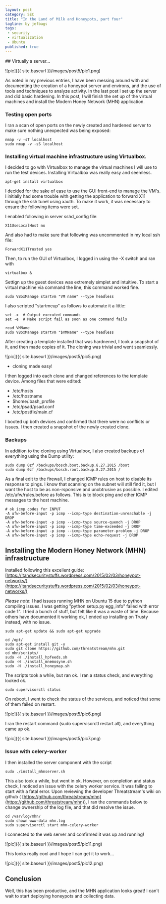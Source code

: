 ```yaml
---
layout: post
category: SEC
title: "In the Land of Milk and Honeypots, part four"
tagline: by jefbags
tags: 
 - security
 - virtualization
 - Ubuntu
published: true
---
```










<p />
## Virtually a server...

![pic]({{ site.baseurl }}/images/post5/pic1.png)

As noted in my previous entries, I have been messing around with and documenting the creation of a honeypot server and environs, and the use of tools and techniques to analyze activity. In the last post I set up the server and did basic hardening. In this post, I will finish the set up of the virtual machines and install the Modern Honey Network (MHN) application.

<!--more-->

### Testing open ports

I ran a scan of open ports on the newly created and hardened server to make sure nothing unexpected was being exposed:

	nmap -v -sT localhost
	sudo nmap -v -sS localhost


### Installing virtual machine infrastructure using Virtualbox.
I decided to go with Virtualbox to manage the virtual machines I will use to run the test devices.  Installing Virtualbox was really easy and seemless.

	apt-get install virtualbox

I decided for the sake of ease to use the GUI front-end to manage the VM's.  I initially had some trouble with getting the application to forward X11 through the ssh tunel using xauth.  To make it work, it was necessary to ensure the following items were set.

I enabled following in server sshd_config file:

	X11UseLocalHost no

And also had to make sure that following was uncommented in my local ssh file:

	ForwardX11Trusted yes

Then, to run the GUI of Virtualbox, I logged in using the -X switch and ran with 

	virtualbox &

Settign up the guest devices was extremely simplet and intuitive.  To start a virtual machine via command the line, this command worked fine.

	sudo VBoxManage startvm "VM name" --type headless

I also scripted "startmeup" as follows to automate it a little:  

	set -x  # Output executed commands
	set -e  # Make script fail as soon as one command fails

	read VMName
	sudo VBoxManage startvm "$VMName" --type headless


After creating a template installed that was hardnened, I took a snapshot of it, and then made copies of it.  The cloning was trivial and went seamlessly.

![pic]({{ site.baseurl }}/images/post5/pic5.png)
- cloning made easy!

I then logged into each clone and changed references to the template device.  Among files that were edited:

* /etc/hosts
* /etc/hostname
* $home/.bash_profile
* /etc/psad/psad.conf
* /etc/postfix/main.cf

I booted up both devices and confirmed that there were no conflicts or issues.  I then created a snapshot of the newly created clone.

### Backups

In addition to the cloning using Virtualbox, I also created backups of everything using the Dump utility:

	sudo dump 0zf /backups/bosch.boot.backup.8.27.2015 /boot
	sudo dump 0zf /backups/bosch.root.backup.8.27.2015 /

As a final edit to the firewall, I changed ICMP rules on host to disable its response to pings.  I know that scanning on the subnet will still find it, but I want the host to be as non-rsponsive and unobtrusive as possible.  I edited /etc/ufw/rules.before as follows.  This is to block ping and other ICMP messages to the host machine.

	# ok icmp codes for INPUT
	-A ufw-before-input -p icmp --icmp-type destination-unreachable -j DROP
	-A ufw-before-input -p icmp --icmp-type source-quench -j DROP
	-A ufw-before-input -p icmp --icmp-type time-exceeded -j DROP
	-A ufw-before-input -p icmp --icmp-type parameter-problem -j DROP
	-A ufw-before-input -p icmp --icmp-type echo-request -j DROP

## Installing the Modern Honey Network (MHN) infrastructure

Installed following this excellent guide:
[https://itandsecuritystuffs.wordpress.com/2015/02/03/honeypot-networks/](https://itandsecuritystuffs.wordpress.com/2015/02/03/honeypot-networks/)

_Please note_: I had issues running MHN on Ubuntu 15 due to python compiling issues.  I was getting "python setup.py egg_info" failed with error code 1".  I tried a bunch of stuff, but felt like it was a waste of time.  Because others have documented it working ok, I ended up installing on Trusty instead, with no issue.

	sudo apt-get update && sudo apt-get upgrade

	cd /opt/
	sudo apt-get install git -y
	sudo git clone https://github.com/threatstream/mhn.git
	cd mhn/scripts/
	sudo -H ./install_hpfeeds.sh
	sudo -H ./install_mnemosyne.sh
	sudo -H ./install_honeymap.sh

The scripts took a while, but ran ok. I ran a status check, and everything looked ok.

	sudo supervisorctl status

On reboot, I went to check the status of the services, and noticed that some of them failed on restart.

![pic]({{ site.baseurl }}/images/post5/pic6.png)

I ran the restart command (sudo supervisorctl restart all), and everything came up ok.  

![pic]({{ site.baseurl }}/images/post5/pic7.png)

### Issue with celery-worker

I then installed the server component with the script 

	sudo ./install_mhnserver.sh

This also took a while, but went in ok.  However, on completion and status check, I noticed an issue with the celery worker service.  It was failing to start with a fatal error.  Upon reviewing the developer Threatstream's wiki on github ( [https://github.com/threatstream/mhn](https://github.com/threatstream/mhn)), I ran the commands below to change ownership of the log file, and that did resolve the issue.

	cd /var/log/mhn/
	sudo chown www-data mhn.log
	sudo supervisorctl start mhn-celery-worker

I connected to the web server and confirmed it was up and running!  

![pic]({{ site.baseurl }}/images/post5/pic11.png)

This looks really cool and I hope I can get it to work...

![pic]({{ site.baseurl }}/images/post5/pic12.png)

## Conclusion
Well, this has been productive, and the MHN application looks great!  I can't wait to start deploying honeypots and collecting data.